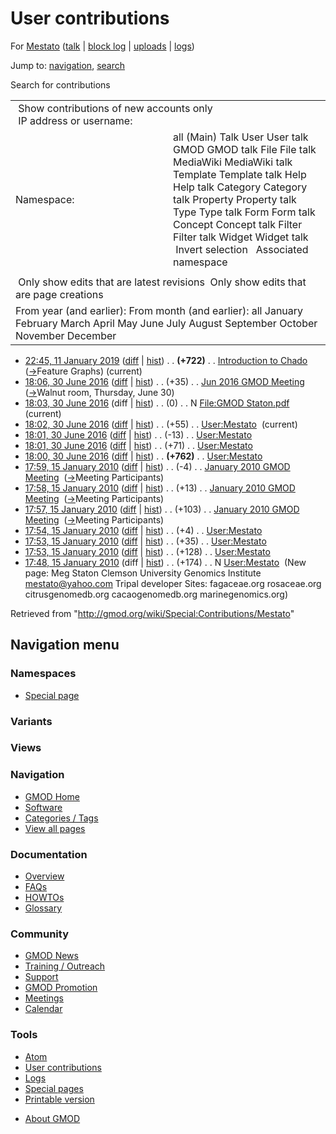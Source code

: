 <div id="mw-page-base" class="noprint">

</div>

<div id="mw-head-base" class="noprint">

</div>

<div id="content" class="mw-body" role="main">

<span id="top"></span>

<div id="mw-js-message" style="display:none;">

</div>



# <span dir="auto">User contributions</span>

<div id="bodyContent">

<div id="contentSub">

For [Mestato](/wiki/User:Mestato "User:Mestato") (<a
href="/mediawiki/index.php?title=User_talk:Mestato&amp;action=edit&amp;redlink=1"
class="new" title="User talk:Mestato (page does not exist)">talk</a> \|
[block
log](/mediawiki/index.php?title=Special:Log/block&page=User%3AMestato "Special:Log/block")
\|
[uploads](/wiki/Special:ListFiles/Mestato "Special:ListFiles/Mestato")
\| [logs](/wiki/Special:Log/Mestato "Special:Log/Mestato"))

</div>

<div id="jump-to-nav" class="mw-jump">

Jump to: [navigation](#mw-navigation), [search](#p-search)

</div>

<div id="mw-content-text">

Search for contributions

<table class="mw-contributions-table">
<colgroup>
<col style="width: 50%" />
<col style="width: 50%" />
</colgroup>
<tbody>
<tr class="odd">
<td colspan="2"> Show contributions of new accounts only<br />
 IP address or username:</td>
</tr>
<tr class="even">
<td class="mw-label">Namespace:</td>
<td>all (Main) Talk User User talk GMOD GMOD talk File File talk
MediaWiki MediaWiki talk Template Template talk Help Help talk Category
Category talk Property Property talk Type Type talk Form Form talk
Concept Concept talk Filter Filter talk Widget Widget talk  
 Invert selection 
 Associated namespace </td>
</tr>
<tr class="odd">
<td colspan="2"></td>
</tr>
<tr class="even">
<td colspan="2"> Only show edits that are latest revisions
 Only show edits that are page creations</td>
</tr>
<tr class="odd">
<td colspan="2">From year (and earlier): From month (and earlier): all
January February March April May June July August September October
November December</td>
</tr>
</tbody>
</table>

- <a
  href="/mediawiki/index.php?title=Introduction_to_Chado&amp;oldid=27763"
  class="mw-changeslist-date" title="Introduction to Chado">22:45, 11
  January 2019</a>
  ([diff](/mediawiki/index.php?title=Introduction_to_Chado&diff=prev&oldid=27763 "Introduction to Chado")
  \|
  [hist](/mediawiki/index.php?title=Introduction_to_Chado&action=history "Introduction to Chado"))
  <span class="mw-changeslist-separator">. .</span> **(+722)**‎
  <span class="mw-changeslist-separator">. .</span>
  <a href="/wiki/Introduction_to_Chado" class="mw-contributions-title"
  title="Introduction to Chado">Introduction to Chado</a> ‎
  <span class="comment">([→](/wiki/Introduction_to_Chado#Feature_Graphs "Introduction to Chado")‎<span dir="auto"><span class="autocomment">Feature
  Graphs</span></span>)</span> <span class="mw-uctop">(current)</span>
- <a
  href="/mediawiki/index.php?title=Jun_2016_GMOD_Meeting&amp;oldid=27206"
  class="mw-changeslist-date" title="Jun 2016 GMOD Meeting">18:06, 30 June
  2016</a>
  ([diff](/mediawiki/index.php?title=Jun_2016_GMOD_Meeting&diff=prev&oldid=27206 "Jun 2016 GMOD Meeting")
  \|
  [hist](/mediawiki/index.php?title=Jun_2016_GMOD_Meeting&action=history "Jun 2016 GMOD Meeting"))
  <span class="mw-changeslist-separator">. .</span>
  <span class="mw-plusminus-pos" dir="ltr"
  title="5,746 bytes after change">(+35)</span>‎
  <span class="mw-changeslist-separator">. .</span>
  <a href="/wiki/Jun_2016_GMOD_Meeting" class="mw-contributions-title"
  title="Jun 2016 GMOD Meeting">Jun 2016 GMOD Meeting</a> ‎
  <span class="comment">([→](/wiki/Jun_2016_GMOD_Meeting#Walnut_room.2C_Thursday.2C_June_30 "Jun 2016 GMOD Meeting")‎<span dir="auto"><span class="autocomment">Walnut
  room, Thursday, June 30</span></span>)</span>
- <a
  href="/mediawiki/index.php?title=File:GMOD_Staton.pdf&amp;oldid=27205"
  class="mw-changeslist-date" title="File:GMOD Staton.pdf">18:03, 30 June
  2016</a> (diff \|
  [hist](/mediawiki/index.php?title=File:GMOD_Staton.pdf&action=history "File:GMOD Staton.pdf"))
  <span class="mw-changeslist-separator">. .</span>
  <span class="mw-plusminus-null" dir="ltr"
  title="0 bytes after change">(0)</span>‎
  <span class="mw-changeslist-separator">. .</span> N
  <a href="/wiki/File:GMOD_Staton.pdf" class="mw-contributions-title"
  title="File:GMOD Staton.pdf">File:GMOD Staton.pdf</a> ‎
  <span class="mw-uctop">(current)</span>
- <a href="/mediawiki/index.php?title=User:Mestato&amp;oldid=27204"
  class="mw-changeslist-date" title="User:Mestato">18:02, 30 June 2016</a>
  ([diff](/mediawiki/index.php?title=User:Mestato&diff=prev&oldid=27204 "User:Mestato")
  \|
  [hist](/mediawiki/index.php?title=User:Mestato&action=history "User:Mestato"))
  <span class="mw-changeslist-separator">. .</span>
  <span class="mw-plusminus-pos" dir="ltr"
  title="1,216 bytes after change">(+55)</span>‎
  <span class="mw-changeslist-separator">. .</span>
  <a href="/wiki/User:Mestato" class="mw-contributions-title"
  title="User:Mestato">User:Mestato</a> ‎
  <span class="mw-uctop">(current)</span>
- <a href="/mediawiki/index.php?title=User:Mestato&amp;oldid=27203"
  class="mw-changeslist-date" title="User:Mestato">18:01, 30 June 2016</a>
  ([diff](/mediawiki/index.php?title=User:Mestato&diff=prev&oldid=27203 "User:Mestato")
  \|
  [hist](/mediawiki/index.php?title=User:Mestato&action=history "User:Mestato"))
  <span class="mw-changeslist-separator">. .</span>
  <span class="mw-plusminus-neg" dir="ltr"
  title="1,161 bytes after change">(-13)</span>‎
  <span class="mw-changeslist-separator">. .</span>
  <a href="/wiki/User:Mestato" class="mw-contributions-title"
  title="User:Mestato">User:Mestato</a> ‎
- <a href="/mediawiki/index.php?title=User:Mestato&amp;oldid=27202"
  class="mw-changeslist-date" title="User:Mestato">18:01, 30 June 2016</a>
  ([diff](/mediawiki/index.php?title=User:Mestato&diff=prev&oldid=27202 "User:Mestato")
  \|
  [hist](/mediawiki/index.php?title=User:Mestato&action=history "User:Mestato"))
  <span class="mw-changeslist-separator">. .</span>
  <span class="mw-plusminus-pos" dir="ltr"
  title="1,174 bytes after change">(+71)</span>‎
  <span class="mw-changeslist-separator">. .</span>
  <a href="/wiki/User:Mestato" class="mw-contributions-title"
  title="User:Mestato">User:Mestato</a> ‎
- <a href="/mediawiki/index.php?title=User:Mestato&amp;oldid=27201"
  class="mw-changeslist-date" title="User:Mestato">18:00, 30 June 2016</a>
  ([diff](/mediawiki/index.php?title=User:Mestato&diff=prev&oldid=27201 "User:Mestato")
  \|
  [hist](/mediawiki/index.php?title=User:Mestato&action=history "User:Mestato"))
  <span class="mw-changeslist-separator">. .</span> **(+762)**‎
  <span class="mw-changeslist-separator">. .</span>
  <a href="/wiki/User:Mestato" class="mw-contributions-title"
  title="User:Mestato">User:Mestato</a> ‎
- <a
  href="/mediawiki/index.php?title=January_2010_GMOD_Meeting&amp;oldid=11383"
  class="mw-changeslist-date" title="January 2010 GMOD Meeting">17:59, 15
  January 2010</a>
  ([diff](/mediawiki/index.php?title=January_2010_GMOD_Meeting&diff=prev&oldid=11383 "January 2010 GMOD Meeting")
  \|
  [hist](/mediawiki/index.php?title=January_2010_GMOD_Meeting&action=history "January 2010 GMOD Meeting"))
  <span class="mw-changeslist-separator">. .</span>
  <span class="mw-plusminus-neg" dir="ltr"
  title="18,502 bytes after change">(-4)</span>‎
  <span class="mw-changeslist-separator">. .</span>
  <a href="/wiki/January_2010_GMOD_Meeting" class="mw-contributions-title"
  title="January 2010 GMOD Meeting">January 2010 GMOD Meeting</a> ‎
  <span class="comment">([→](/wiki/January_2010_GMOD_Meeting#Meeting_Participants "January 2010 GMOD Meeting")‎<span dir="auto"><span class="autocomment">Meeting
  Participants</span></span>)</span>
- <a
  href="/mediawiki/index.php?title=January_2010_GMOD_Meeting&amp;oldid=11382"
  class="mw-changeslist-date" title="January 2010 GMOD Meeting">17:58, 15
  January 2010</a>
  ([diff](/mediawiki/index.php?title=January_2010_GMOD_Meeting&diff=prev&oldid=11382 "January 2010 GMOD Meeting")
  \|
  [hist](/mediawiki/index.php?title=January_2010_GMOD_Meeting&action=history "January 2010 GMOD Meeting"))
  <span class="mw-changeslist-separator">. .</span>
  <span class="mw-plusminus-pos" dir="ltr"
  title="18,506 bytes after change">(+13)</span>‎
  <span class="mw-changeslist-separator">. .</span>
  <a href="/wiki/January_2010_GMOD_Meeting" class="mw-contributions-title"
  title="January 2010 GMOD Meeting">January 2010 GMOD Meeting</a> ‎
  <span class="comment">([→](/wiki/January_2010_GMOD_Meeting#Meeting_Participants "January 2010 GMOD Meeting")‎<span dir="auto"><span class="autocomment">Meeting
  Participants</span></span>)</span>
- <a
  href="/mediawiki/index.php?title=January_2010_GMOD_Meeting&amp;oldid=11381"
  class="mw-changeslist-date" title="January 2010 GMOD Meeting">17:57, 15
  January 2010</a>
  ([diff](/mediawiki/index.php?title=January_2010_GMOD_Meeting&diff=prev&oldid=11381 "January 2010 GMOD Meeting")
  \|
  [hist](/mediawiki/index.php?title=January_2010_GMOD_Meeting&action=history "January 2010 GMOD Meeting"))
  <span class="mw-changeslist-separator">. .</span>
  <span class="mw-plusminus-pos" dir="ltr"
  title="18,493 bytes after change">(+103)</span>‎
  <span class="mw-changeslist-separator">. .</span>
  <a href="/wiki/January_2010_GMOD_Meeting" class="mw-contributions-title"
  title="January 2010 GMOD Meeting">January 2010 GMOD Meeting</a> ‎
  <span class="comment">([→](/wiki/January_2010_GMOD_Meeting#Meeting_Participants "January 2010 GMOD Meeting")‎<span dir="auto"><span class="autocomment">Meeting
  Participants</span></span>)</span>
- <a href="/mediawiki/index.php?title=User:Mestato&amp;oldid=11380"
  class="mw-changeslist-date" title="User:Mestato">17:54, 15 January
  2010</a>
  ([diff](/mediawiki/index.php?title=User:Mestato&diff=prev&oldid=11380 "User:Mestato")
  \|
  [hist](/mediawiki/index.php?title=User:Mestato&action=history "User:Mestato"))
  <span class="mw-changeslist-separator">. .</span>
  <span class="mw-plusminus-pos" dir="ltr"
  title="341 bytes after change">(+4)</span>‎
  <span class="mw-changeslist-separator">. .</span>
  <a href="/wiki/User:Mestato" class="mw-contributions-title"
  title="User:Mestato">User:Mestato</a> ‎
- <a href="/mediawiki/index.php?title=User:Mestato&amp;oldid=11379"
  class="mw-changeslist-date" title="User:Mestato">17:53, 15 January
  2010</a>
  ([diff](/mediawiki/index.php?title=User:Mestato&diff=prev&oldid=11379 "User:Mestato")
  \|
  [hist](/mediawiki/index.php?title=User:Mestato&action=history "User:Mestato"))
  <span class="mw-changeslist-separator">. .</span>
  <span class="mw-plusminus-pos" dir="ltr"
  title="337 bytes after change">(+35)</span>‎
  <span class="mw-changeslist-separator">. .</span>
  <a href="/wiki/User:Mestato" class="mw-contributions-title"
  title="User:Mestato">User:Mestato</a> ‎
- <a href="/mediawiki/index.php?title=User:Mestato&amp;oldid=11378"
  class="mw-changeslist-date" title="User:Mestato">17:53, 15 January
  2010</a>
  ([diff](/mediawiki/index.php?title=User:Mestato&diff=prev&oldid=11378 "User:Mestato")
  \|
  [hist](/mediawiki/index.php?title=User:Mestato&action=history "User:Mestato"))
  <span class="mw-changeslist-separator">. .</span>
  <span class="mw-plusminus-pos" dir="ltr"
  title="302 bytes after change">(+128)</span>‎
  <span class="mw-changeslist-separator">. .</span>
  <a href="/wiki/User:Mestato" class="mw-contributions-title"
  title="User:Mestato">User:Mestato</a> ‎
- <a href="/mediawiki/index.php?title=User:Mestato&amp;oldid=11377"
  class="mw-changeslist-date" title="User:Mestato">17:48, 15 January
  2010</a> (diff \|
  [hist](/mediawiki/index.php?title=User:Mestato&action=history "User:Mestato"))
  <span class="mw-changeslist-separator">. .</span>
  <span class="mw-plusminus-pos" dir="ltr"
  title="174 bytes after change">(+174)</span>‎
  <span class="mw-changeslist-separator">. .</span> N
  <a href="/wiki/User:Mestato" class="mw-contributions-title"
  title="User:Mestato">User:Mestato</a> ‎ <span class="comment">(New
  page: Meg Staton Clemson University Genomics Institute
  mestato@yahoo.com Tripal developer Sites: fagaceae.org rosaceae.org
  citrusgenomedb.org cacaogenomedb.org marinegenomics.org)</span>

</div>

<div class="printfooter">

Retrieved from "<http://gmod.org/wiki/Special:Contributions/Mestato>"

</div>

<div id="catlinks" class="catlinks catlinks-allhidden">

</div>

<div class="visualClear">

</div>

</div>

</div>

<div id="mw-navigation">

## Navigation menu

<div id="mw-head">



<div id="left-navigation">

<div id="p-namespaces" class="vectorTabs" role="navigation"
aria-labelledby="p-namespaces-label">

### Namespaces

- <span id="ca-nstab-special">[Special
  page](/wiki/Special:Contributions/Mestato "This is a special page, you cannot edit the page itself")</span>

</div>

<div id="p-variants" class="vectorMenu emptyPortlet" role="navigation"
aria-labelledby="p-variants-label">

### 

### Variants[](#)

<div class="menu">

</div>

</div>

</div>

<div id="right-navigation">

<div id="p-views" class="vectorTabs emptyPortlet" role="navigation"
aria-labelledby="p-views-label">

### Views

</div>



</div>



</div>

</div>

</div>

<div id="mw-panel">

<div id="p-logo" role="banner">

<a href="/wiki/Main_Page"
style="background-image: url(http://gmod.org/images/GMOD-cogs.png);"
title="Visit the main page"></a>

</div>

<div id="p-Navigation" class="portal" role="navigation"
aria-labelledby="p-Navigation-label">

### Navigation

<div class="body">

- <span id="n-GMOD-Home">[GMOD Home](/wiki/Main_Page)</span>
- <span id="n-Software">[Software](/wiki/GMOD_Components)</span>
- <span id="n-Categories-.2F-Tags">[Categories /
  Tags](/wiki/Categories)</span>
- <span id="n-View-all-pages">[View all
  pages](/wiki/Special:AllPages)</span>

</div>

</div>

<div id="p-Documentation" class="portal" role="navigation"
aria-labelledby="p-Documentation-label">

### Documentation

<div class="body">

- <span id="n-Overview">[Overview](/wiki/Overview)</span>
- <span id="n-FAQs">[FAQs](/wiki/Category:FAQ)</span>
- <span id="n-HOWTOs">[HOWTOs](/wiki/Category:HOWTO)</span>
- <span id="n-Glossary">[Glossary](/wiki/Glossary)</span>

</div>

</div>

<div id="p-Community" class="portal" role="navigation"
aria-labelledby="p-Community-label">

### Community

<div class="body">

- <span id="n-GMOD-News">[GMOD News](/wiki/GMOD_News)</span>
- <span id="n-Training-.2F-Outreach">[Training /
  Outreach](/wiki/Training_and_Outreach)</span>
- <span id="n-Support">[Support](/wiki/Support)</span>
- <span id="n-GMOD-Promotion">[GMOD
  Promotion](/wiki/GMOD_Promotion)</span>
- <span id="n-Meetings">[Meetings](/wiki/Meetings)</span>
- <span id="n-Calendar">[Calendar](/wiki/Calendar)</span>

</div>

</div>

<div id="p-tb" class="portal" role="navigation"
aria-labelledby="p-tb-label">

### Tools

<div class="body">

- <span id="feedlinks"><a
  href="http://gmod.org/mediawiki/index.php?title=Special:Contributions/Mestato&amp;feed=atom"
  id="feed-atom" class="feedlink" rel="alternate"
  type="application/atom+xml" title="Atom feed for this page">Atom</a></span>
- <span id="t-contributions">[User
  contributions](/wiki/Special:Contributions/Mestato "A list of contributions of this user")</span>
- <span id="t-log">[Logs](/wiki/Special:Log/Mestato)</span>
- <span id="t-specialpages"><a href="/wiki/Special:SpecialPages" accesskey="q"
  title="A list of all special pages [q]">Special pages</a></span>
- <span id="t-print"><a
  href="/mediawiki/index.php?title=Special:Contributions/Mestato&amp;printable=yes"
  rel="alternate" accesskey="p"
  title="Printable version of this page [p]">Printable version</a></span>

</div>

</div>

</div>

</div>

<div id="footer" role="contentinfo">

- <span id="footer-places-about">[About
  GMOD](/wiki/GMOD:About "GMOD:About")</span>

<!-- -->






</div>
